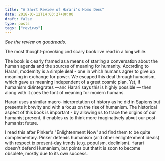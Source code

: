 ```yaml
---
title: "A Short Review of Harari's Homo Deus"
date: 2018-03-12T14:03:27+08:00
draft: false
type: posts
tags: ["reviews"]
---
```

*See the review on [goodreads](https://www.goodreads.com/review/show/2239630619).*

The most thought-provoking and scary book I've read in a long while.

The book is clearly framed as a means of starting a conversation about the human agenda and the sources of meaning for humanity. According to Harari, modernity is a simple deal - one in which humans agree to give up meaning in exchange for power. We escaped this deal through humanism, which gave us meaning independent of a great cosmic plan. Yet, if humanism disintegrates —and Harari says this is highly possible — then along with it goes the font of meaning for modern humans.

Harari uses a similar macro-interpretation of history as he did in Sapiens but presents it brevity and with a focus on the rise of humanism. The historical aspect of this book is important - by allowing us to trace the origins of our humanist present, it enables us to think more imaginatively about our post-humanist future.

I read this after Pinker's "Enlightenment Now" and find them to be quite complementary. Pinker defends humanism (and other enlightenment ideals) with respect to present-day trends (e.g. populism, declinism). Harari doesn't defend Humanism, but points out that it is soon to become obsolete, mostly due to its own success.
